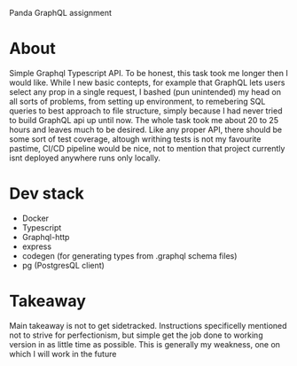 Panda GraphQL assignment

# About
Simple Graphql Typescript API. To be honest, this task took me longer then I would like. While I new basic contepts, for example that GraphQL lets users select any prop in a single request, I bashed (pun unintended) my head on all sorts of problems, from setting up environment, to remebering SQL queries to best approach to file structure, simply because I had never tried to build GraphQL api up until now. 
The whole task took me about 20 to 25 hours and leaves much to be desired. Like any proper API, there should be some sort of test coverage, altough writhing tests is not my favourite pastime, CI/CD pipeline would be nice, not to mention that project currently isnt deployed anywhere runs only locally.

# Dev stack
- Docker
- Typescript
- Graphql-http
- express
- codegen (for generating types from .graphql schema files)
- pg (PostgresQL client)


# Takeaway
Main takeaway is not to get sidetracked. Instructions specificelly mentioned not to strive for perfectionism, but simple get the job done to working version in as little time as possible. This is generally my weakness, one on which I will work in the future
